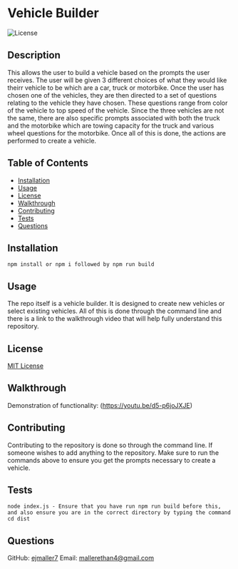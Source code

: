 # Vehicle Builder
  ![License](https://img.shields.io/badge/license-MIT-blue.svg)

  ## Description
  This allows the user to build a vehicle based on the prompts the user receives. The user will be given 3 different choices of what they would like theirr vehicle to be which are a car, truck or motorbike. Once the user has chosen one of the vehicles, they are then directed to a set of questions relating to the vehicle they have chosen. These questions range from color of the vehicle to top speed of the vehicle. Since the three vehicles are not the same, there are also specific prompts associated with both the truck and the motorbike which are towing capacity for the truck and various wheel questions for the motorbike. Once all of this is done, the actions are performed to create a vehicle.

  ## Table of Contents
  - [Installation](#installation)
  - [Usage](#usage)
  - [License](#license)
  - [Walkthrough](#walkthrough)
  - [Contributing](#contributing)
  - [Tests](#tests)
  - [Questions](#questions)

  ## Installation
  ```
  npm install or npm i followed by npm run build
  ```

  ## Usage
  The repo itself is a vehicle builder. It is designed to create new vehicles or select existing vehicles. All of this is done through the command line and there is a link to the walkthrough video that will help fully understand this repository.

  ## License
  [MIT License](https://opensource.org/licenses/MIT)

  ## Walkthrough
  Demonstration of functionality: (https://youtu.be/d5-p6joJXJE)

  ## Contributing
  Contributing to the repository is done so through the command line. If someone wishes to add anything to the repository. Make sure to run the commands above to ensure you get the prompts necessary to create a vehicle.

  ## Tests
  ```
  node index.js - Ensure that you have run npm run build before this, and also ensure you are in the correct directory by typing the command cd dist
  ```

  ## Questions
  GitHub: [ejmaller7](https://github.com/ejmaller7)
  Email: mallerethan4@gmail.com
